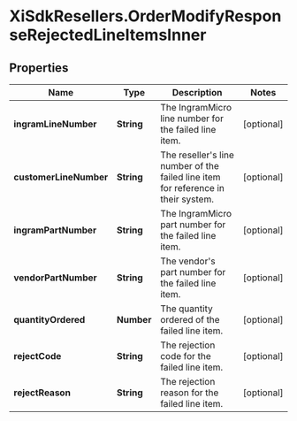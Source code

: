 # XiSdkResellers.OrderModifyResponseRejectedLineItemsInner

## Properties

Name | Type | Description | Notes
------------ | ------------- | ------------- | -------------
**ingramLineNumber** | **String** | The IngramMicro line number for the failed line item. | [optional] 
**customerLineNumber** | **String** | The reseller&#39;s line number of the failed line item for reference in their system. | [optional] 
**ingramPartNumber** | **String** | The IngramMicro part number for the failed line item. | [optional] 
**vendorPartNumber** | **String** | The vendor&#39;s part number for the failed line item. | [optional] 
**quantityOrdered** | **Number** | The quantity ordered of the failed line item. | [optional] 
**rejectCode** | **String** | The rejection code for the failed line item. | [optional] 
**rejectReason** | **String** | The rejection reason for the failed line item. | [optional] 



